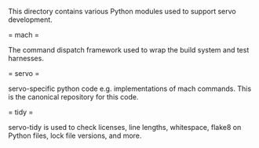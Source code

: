 This directory contains various Python modules used to support servo
development.

= mach =

The command dispatch framework used to wrap the build system and test
harnesses.

= servo =

servo-specific python code e.g. implementations of mach commands. This
is the canonical repository for this code.

= tidy =

servo-tidy is used to check licenses, line lengths, whitespace, flake8 on
Python files, lock file versions, and more.
